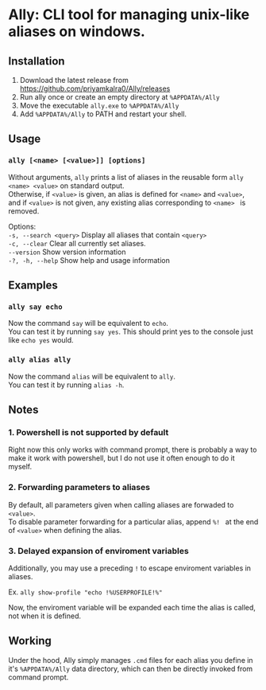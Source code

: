 # Ally: CLI tool for managing unix-like aliases on windows.
## Installation
1. Download the latest release from https://github.com/priyamkalra0/Ally/releases
2. Run ally once or create an empty directory at `%APPDATA%/Ally`
3. Move the executable `ally.exe` to `%APPDATA%/Ally`
4. Add `%APPDATA%/Ally` to PATH and restart your shell.
   
## Usage
### `ally [<name> [<value>]] [options]`  

Without arguments, `ally` prints a list of aliases in the reusable form `ally <name> <value>` on standard output.  
Otherwise, if `<value>` is given, an alias is defined for `<name>` and `<value>`,
and if `<value>` is not given, any existing alias corresponding to `<name> ` is removed.

Options:  
  `-s, --search <query>`  Display all aliases that contain `<query>`  
  `-c, --clear`           Clear all currently set aliases.  
  `--version`             Show version information  
  `-?, -h, --help`        Show help and usage information  

## Examples
### `ally say echo`
Now the command `say` will be equivalent to `echo`.  
You can test it by running `say yes`.
This should print yes to the console just like `echo yes` would.
### `ally alias ally` 
Now the command `alias` will be equivalent to `ally`.  
You can test it by running `alias -h`.   


## Notes
### 1. Powershell is not supported by default
Right now this only works with command prompt, there is probably a way to make it work with powershell, but I do not use it often enough to do it myself.

### 2. Forwarding parameters to aliases
By default, all parameters given when calling aliases are forwaded to `<value>`.  
To disable parameter forwarding for a particular alias, append `%! ` at the end of `<value>` when defining the alias.

### 3. Delayed expansion of enviroment variables
Additionally, you may use a preceding `!` to escape enviroment variables in aliases.

Ex. `ally show-profile "echo !%USERPROFILE!%"`

Now, the enviroment variable will be expanded each time the alias is called, not when it is defined.

## Working
Under the hood, Ally simply manages `.cmd` files for each alias you define in it's `%APPDATA%/Ally` data directory, which can then be directly invoked from command prompt.
